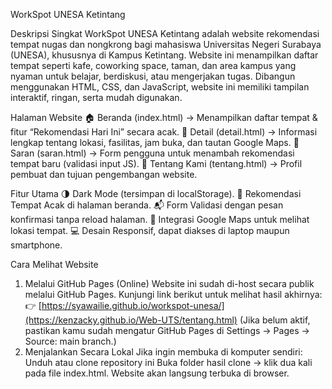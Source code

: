 WorkSpot UNESA Ketintang

Deskripsi Singkat
WorkSpot UNESA Ketintang adalah website rekomendasi tempat nugas dan nongkrong bagi mahasiswa Universitas Negeri Surabaya (UNESA), khususnya di Kampus Ketintang. Website ini menampilkan daftar tempat seperti kafe, coworking space, taman, dan area kampus yang nyaman untuk belajar, berdiskusi, atau mengerjakan tugas.
Dibangun menggunakan HTML, CSS, dan JavaScript, website ini memiliki tampilan interaktif, ringan, serta mudah digunakan.

Halaman Website
🏠 Beranda (index.html) → Menampilkan daftar tempat & fitur “Rekomendasi Hari Ini” secara acak.
📍 Detail (detail.html) → Informasi lengkap tentang lokasi, fasilitas, jam buka, dan tautan Google Maps.
💬 Saran (saran.html) → Form pengguna untuk menambah rekomendasi tempat baru (validasi input JS).
👥 Tentang Kami (tentang.html) → Profil pembuat dan tujuan pengembangan website.

Fitur Utama
🌗 Dark Mode (tersimpan di localStorage).
🎲 Rekomendasi Tempat Acak di halaman beranda.
📬 Form Validasi dengan pesan konfirmasi tanpa reload halaman.
📍 Integrasi Google Maps untuk melihat lokasi tempat.
💻 Desain Responsif, dapat diakses di laptop maupun smartphone.

Cara Melihat Website
1. Melalui GitHub Pages (Online)
Website ini sudah di-host secara publik melalui GitHub Pages.
Kunjungi link berikut untuk melihat hasil akhirnya:
👉 [https://syawailie.github.io/workspot-unesa/](https://kenzacky.github.io/Web-UTS/tentang.html)
(Jika belum aktif, pastikan kamu sudah mengatur GitHub Pages di Settings → Pages → Source: main branch.)
2. Menjalankan Secara Lokal
Jika ingin membuka di komputer sendiri:
Unduh atau clone repository ini
Buka folder hasil clone → klik dua kali pada file index.html.
Website akan langsung terbuka di browser.
